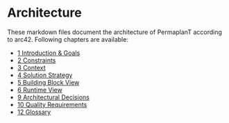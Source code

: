 # Architecture

These markdown files document the architecture of PermaplanT according to arc42.
Following chapters are available:

- [1 Introduction & Goals](./01goals.md)
- [2 Constraints](./02constraints.md)
- [3 Context](./03context.md)
- [4 Solution Strategy](./04solution.md)
- [5 Building Block View](./05building.md)
- [6 Runtime View](./06runtime.md)
- [9 Architectural Decisions](../decisions)
- [10 Quality Requirements](./10quality.md)
- [12 Glossary](./12glossary.md)
